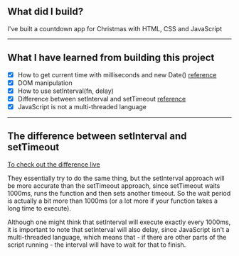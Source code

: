 ## What did I build?

I've built a countdown app for Christmas with HTML, CSS and JavaScript

---

## What I have learned from building this project

- [x] How to get current time with milliseconds and new Date() [reference](http://www.kylesconverter.com/time/hours-to-milliseconds)
- [x] DOM manipulation 
- [x] How to use setInterval(fn, delay) 
- [x] Difference between setInterval and setTimeout [reference](https://johnresig.com/blog/how-javascript-timers-work/)
- [x] JavaScript is not a multi-threaded language
--- 
## The difference between setInterval and setTimeout
[To check out the difference live](http://jsfiddle.net/GustvandeWal/295jqqqb/)        
         
They essentially try to do the same thing, but the setInterval approach will be more accurate than the setTimeout approach, since setTimeout waits 1000ms, runs the function and then sets another timeout. So the wait period is actually a bit more than 1000ms (or a lot more if your function takes a long time to execute).

Although one might think that setInterval will execute exactly every 1000ms, it is important to note that setInterval will also delay, since JavaScript isn't a multi-threaded language, which means that - if there are other parts of the script running - the interval will have to wait for that to finish.